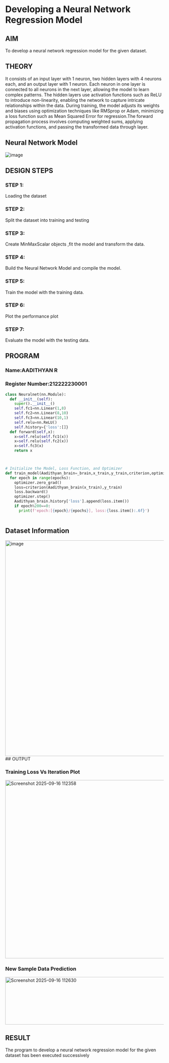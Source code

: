 # Developing a Neural Network Regression Model

## AIM

To develop a neural network regression model for the given dataset.

## THEORY

It consists of an input layer with 1 neuron, two hidden layers with 4 neurons each, and an output layer with 1 neuron. Each neuron in one layer is connected to all neurons in the next layer, allowing the model to learn complex patterns. The hidden layers use activation functions such as ReLU to introduce non-linearity, enabling the network to capture intricate relationships within the data. 
During training, the model adjusts its weights and biases using optimization techniques like RMSprop or Adam, minimizing a loss function such as Mean Squared Error for regression.The forward propagation process involves computing weighted sums, applying activation functions, and passing the transformed data through layer.

## Neural Network Model

![image](https://github.com/user-attachments/assets/ee9acc10-42da-48f5-9a05-b860601c1f28)


## DESIGN STEPS

### STEP 1:

Loading the dataset

### STEP 2:

Split the dataset into training and testing

### STEP 3:

Create MinMaxScalar objects ,fit the model and transform the data.

### STEP 4:

Build the Neural Network Model and compile the model.

### STEP 5:

Train the model with the training data.

### STEP 6:

Plot the performance plot

### STEP 7:

Evaluate the model with the testing data.

## PROGRAM
### Name:AADITHYAN R
### Register Number:212222230001
```python
class Neuralnet(nn.Module):
  def __init__(self):
    super().__init__()
    self.fc1=nn.Linear(1,8)
    self.fc2=nn.Linear(8,10)
    self.fc3=nn.Linear(10,1)
    self.relu=nn.ReLU()
    self.history={'loss':[]}
  def forward(self,x):
    x=self.relu(self.fc1(x))
    x=self.relu(self.fc2(x))
    x=self.fc3(x)
    return x



# Initialize the Model, Loss Function, and Optimizer
def train_model(Aadithyan_brain=_brain,x_train,y_train,criterion,optimizer,epochs=2000):
  for epoch in range(epochs):
    optimizer.zero_grad()
    loss=criterion(Aadithyan_brain(x_train),y_train)
    loss.backward()
    optimizer.step()
    Aadithyan_brain.history['loss'].append(loss.item())
    if epoch%200==0:
      print(f'epoch:[{epoch}/{epochs}], loss:{loss.item():.6f}')



```
## Dataset Information

<img width="549" height="685" alt="image" src="https://github.com/user-attachments/assets/8c0ca5b3-772b-4f23-89f3-b6a362e578c4" />
## OUTPUT

### Training Loss Vs Iteration Plot

<img width="866" height="566" alt="Screenshot 2025-09-16 112358" src="https://github.com/user-attachments/assets/52a1e0bd-ca84-45f5-9108-feb11204164c" />

### New Sample Data Prediction

<img width="1188" height="151" alt="Screenshot 2025-09-16 112630" src="https://github.com/user-attachments/assets/e6af2356-a1aa-4aba-89fb-7a7f9f59450a" />

## RESULT
The program to develop a neural network regression model for the given dataset has been executed successively
